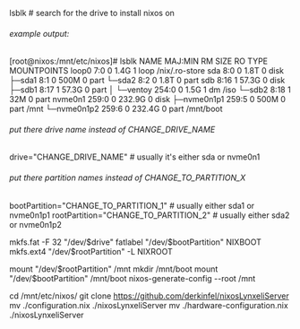 lsblk # search for the drive to install nixos on 
###### example output:
[root@nixos:/mnt/etc/nixos]# lsblk
NAME        MAJ:MIN RM   SIZE RO TYPE MOUNTPOINTS
loop0         7:0    0   1.4G  1 loop /nix/.ro-store
sda           8:0    0   1.8T  0 disk 
├─sda1        8:1    0   500M  0 part 
└─sda2        8:2    0   1.8T  0 part 
sdb           8:16   1  57.3G  0 disk 
├─sdb1        8:17   1  57.3G  0 part 
│ └─ventoy  254:0    0   1.5G  1 dm   /iso
└─sdb2        8:18   1    32M  0 part 
nvme0n1     259:0    0 232.9G  0 disk 
├─nvme0n1p1 259:5    0   500M  0 part /mnt
└─nvme0n1p2 259:6    0 232.4G  0 part /mnt/boot

###### put there drive name instead of CHANGE_DRIVE_NAME
drive="CHANGE_DRIVE_NAME" # usually it's either sda or nvme0n1
###### put there partition names instead of CHANGE_TO_PARTITION_X
bootPartition="CHANGE_TO_PARTITION_1" # usually either sda1 or nvme0n1p1
rootPartition="CHANGE_TO_PARTITION_2" # usually either sda2 or nvme0n1p2

mkfs.fat -F 32 "/dev/$drive"
fatlabel "/dev/$bootPartition" NIXBOOT
mkfs.ext4 "/dev/$rootPartition" -L NIXROOT

mount "/dev/$rootPartition" /mnt
mkdir /mnt/boot
mount "/dev/$bootPartition" /mnt/boot
nixos-generate-config --root /mnt

cd /mnt/etc/nixos/
git clone https://github.com/derkinfel/nixosLynxeliServer
mv ./configuration.nix ./nixosLynxeliServer
mv ./hardware-configuration.nix ./nixosLynxeliServer
